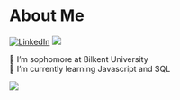 #  About Me
[![LinkedIn](https://img.shields.io/badge/LinkedIn-%230077B5.svg?logo=linkedin&logoColor=white)](https://www.linkedin.com/in/atakan-basmacı-1a5b411b2/) 
[![](https://visitcount.itsvg.in/api?id=crawmoment&icon=8&color=12)](https://visitcount.itsvg.in)

🔭 I’m sophomore at Bilkent University<br>
🌱 I’m currently learning Javascript and SQL<br>

![](https://github-readme-stats.vercel.app/api?username=crawmoment&theme=midnight-purple&hide_border=true&include_all_commits=true&count_private=true)
